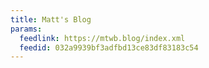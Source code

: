 ```yaml
---
title: Matt's Blog
params:
  feedlink: https://mtwb.blog/index.xml
  feedid: 032a9939bf3adfbd13ce83df83183c54
---
```

